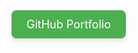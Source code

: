 <a href="https://ali-haj-yousef.github.io/portfolio/" target="_blank" style="text-decoration: none;">
    <div style="
        display: inline-block;
        padding: 12px 24px;
        font-size: 18px;
        color: white;
        background-color: #4CAF50;
        border: none;
        border-radius: 8px;
        box-shadow: 0 4px 6px rgba(0, 0, 0, 0.1);
        cursor: pointer;
    ">
        GitHub Portfolio
    </div>
</a>
